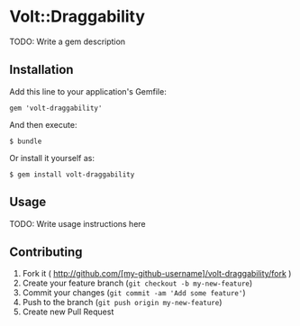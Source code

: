 # Volt::Draggability

TODO: Write a gem description

## Installation

Add this line to your application's Gemfile:

    gem 'volt-draggability'

And then execute:

    $ bundle

Or install it yourself as:

    $ gem install volt-draggability

## Usage

TODO: Write usage instructions here

## Contributing

1. Fork it ( http://github.com/[my-github-username]/volt-draggability/fork )
2. Create your feature branch (`git checkout -b my-new-feature`)
3. Commit your changes (`git commit -am 'Add some feature'`)
4. Push to the branch (`git push origin my-new-feature`)
5. Create new Pull Request
